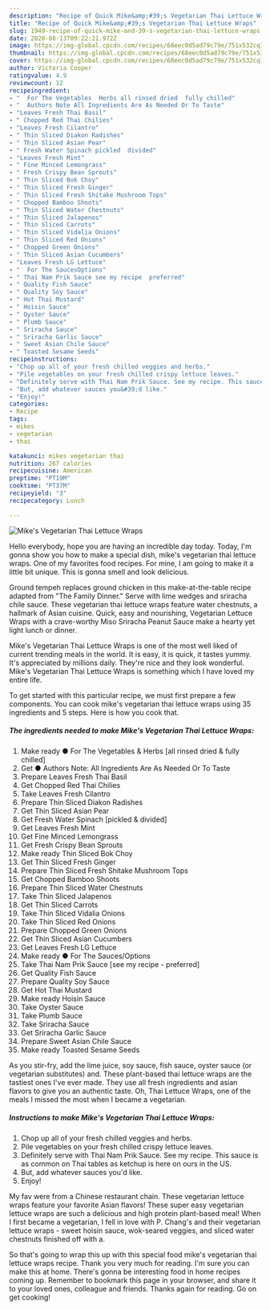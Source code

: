 ```yaml
---
description: "Recipe of Quick Mike&amp;#39;s Vegetarian Thai Lettuce Wraps"
title: "Recipe of Quick Mike&amp;#39;s Vegetarian Thai Lettuce Wraps"
slug: 1949-recipe-of-quick-mike-and-39-s-vegetarian-thai-lettuce-wraps
date: 2020-08-13T09:22:21.972Z
image: https://img-global.cpcdn.com/recipes/68eec0d5ad79c79e/751x532cq70/mikes-vegetarian-thai-lettuce-wraps-recipe-main-photo.jpg
thumbnail: https://img-global.cpcdn.com/recipes/68eec0d5ad79c79e/751x532cq70/mikes-vegetarian-thai-lettuce-wraps-recipe-main-photo.jpg
cover: https://img-global.cpcdn.com/recipes/68eec0d5ad79c79e/751x532cq70/mikes-vegetarian-thai-lettuce-wraps-recipe-main-photo.jpg
author: Victoria Cooper
ratingvalue: 4.9
reviewcount: 12
recipeingredient:
- "  For The Vegetables  Herbs all rinsed dried  fully chilled"
- "  Authors Note All Ingredients Are As Needed Or To Taste"
- "Leaves Fresh Thai Basil"
- " Chopped Red Thai Chilies"
- "Leaves Fresh Cilantro"
- " Thin Sliced Diakon Radishes"
- " Thin Sliced Asian Pear"
- " Fresh Water Spinach pickled  divided"
- "Leaves Fresh Mint"
- " Fine Minced Lemongrass"
- " Fresh Crispy Bean Sprouts"
- " Thin Sliced Bok Choy"
- " Thin Sliced Fresh Ginger"
- " Thin Sliced Fresh Shitake Mushroom Tops"
- " Chopped Bamboo Shoots"
- " Thin Sliced Water Chestnuts"
- " Thin Sliced Jalapenos"
- " Thin Sliced Carrots"
- " Thin Sliced Vidalia Onions"
- " Thin Sliced Red Onions"
- " Chopped Green Onions"
- " Thin Sliced Asian Cucumbers"
- "Leaves Fresh LG Lettuce"
- "  For The SaucesOptions"
- " Thai Nam Prik Sauce see my recipe  preferred"
- " Quality Fish Sauce"
- " Quality Soy Sauce"
- " Hot Thai Mustard"
- " Hoisin Sauce"
- " Oyster Sauce"
- " Plumb Sauce"
- " Sriracha Sauce"
- " Sriracha Garlic Sauce"
- " Sweet Asian Chile Sauce"
- " Toasted Sesame Seeds"
recipeinstructions:
- "Chop up all of your fresh chilled veggies and herbs."
- "Pile vegetables on your fresh chilled crispy lettuce leaves."
- "Definitely serve with Thai Nam Prik Sauce. See my recipe. This sauce is as common on Thai tables as ketchup is here on ours in the US."
- "But, add whatever sauces you&#39;d like."
- "Enjoy!"
categories:
- Recipe
tags:
- mikes
- vegetarian
- thai

katakunci: mikes vegetarian thai 
nutrition: 267 calories
recipecuisine: American
preptime: "PT19M"
cooktime: "PT37M"
recipeyield: "3"
recipecategory: Lunch

---
```



![Mike&#39;s Vegetarian Thai Lettuce Wraps](https://img-global.cpcdn.com/recipes/68eec0d5ad79c79e/751x532cq70/mikes-vegetarian-thai-lettuce-wraps-recipe-main-photo.jpg)

Hello everybody, hope you are having an incredible day today. Today, I'm gonna show you how to make a special dish, mike&#39;s vegetarian thai lettuce wraps. One of my favorites food recipes. For mine, I am going to make it a little bit unique. This is gonna smell and look delicious.

Ground tempeh replaces ground chicken in this make-at-the-table recipe adapted from &#34;The Family Dinner.&#34; Serve with lime wedges and sriracha chile sauce. These vegetarian thai lettuce wraps feature water chestnuts, a hallmark of Asian cuisine. Quick, easy and nourishing, Vegetarian Lettuce Wraps with a crave-worthy Miso Sriracha Peanut Sauce make a hearty yet light lunch or dinner.

Mike&#39;s Vegetarian Thai Lettuce Wraps is one of the most well liked of current trending meals in the world. It is easy, it is quick, it tastes yummy. It's appreciated by millions daily. They're nice and they look wonderful. Mike&#39;s Vegetarian Thai Lettuce Wraps is something which I have loved my entire life.


To get started with this particular recipe, we must first prepare a few components. You can cook mike&#39;s vegetarian thai lettuce wraps using 35 ingredients and 5 steps. Here is how you cook that.

<!--inarticleads1-->

##### The ingredients needed to make Mike&#39;s Vegetarian Thai Lettuce Wraps:

1. Make ready  ● For The Vegetables &amp; Herbs [all rinsed dried &amp; fully chilled]
1. Get  ● Authors Note: All Ingredients Are As Needed Or To Taste
1. Prepare Leaves Fresh Thai Basil
1. Get  Chopped Red Thai Chilies
1. Take Leaves Fresh Cilantro
1. Prepare  Thin Sliced Diakon Radishes
1. Get  Thin Sliced Asian Pear
1. Get  Fresh Water Spinach [pickled &amp; divided]
1. Get Leaves Fresh Mint
1. Get  Fine Minced Lemongrass
1. Get  Fresh Crispy Bean Sprouts
1. Make ready  Thin Sliced Bok Choy
1. Get  Thin Sliced Fresh Ginger
1. Prepare  Thin Sliced Fresh Shitake Mushroom Tops
1. Get  Chopped Bamboo Shoots
1. Prepare  Thin Sliced Water Chestnuts
1. Take  Thin Sliced Jalapenos
1. Get  Thin Sliced Carrots
1. Take  Thin Sliced Vidalia Onions
1. Take  Thin Sliced Red Onions
1. Prepare  Chopped Green Onions
1. Get  Thin Sliced Asian Cucumbers
1. Get Leaves Fresh LG Lettuce
1. Make ready  ● For The Sauces/Options
1. Take  Thai Nam Prik Sauce [see my recipe - preferred]
1. Get  Quality Fish Sauce
1. Prepare  Quality Soy Sauce
1. Get  Hot Thai Mustard
1. Make ready  Hoisin Sauce
1. Take  Oyster Sauce
1. Take  Plumb Sauce
1. Take  Sriracha Sauce
1. Get  Sriracha Garlic Sauce
1. Prepare  Sweet Asian Chile Sauce
1. Make ready  Toasted Sesame Seeds


As you stir-fry, add the lime juice, soy sauce, fish sauce, oyster sauce (or vegetarian substitutes) and. These plant-based thai lettuce wraps are the tastiest ones I&#39;ve ever made. They use all fresh ingredients and asian flavors to give you an authentic taste. Oh, Thai Lettuce Wraps, one of the meals I missed the most when I became a vegetarian. 

<!--inarticleads2-->

##### Instructions to make Mike&#39;s Vegetarian Thai Lettuce Wraps:

1. Chop up all of your fresh chilled veggies and herbs.
1. Pile vegetables on your fresh chilled crispy lettuce leaves.
1. Definitely serve with Thai Nam Prik Sauce. See my recipe. This sauce is as common on Thai tables as ketchup is here on ours in the US.
1. But, add whatever sauces you&#39;d like.
1. Enjoy!


My fav were from a Chinese restaurant chain. These vegetarian lettuce wraps feature your favorite Asian flavors! These super easy vegetarian lettuce wraps are such a delicious and high protein plant-based meal! When I first became a vegetarian, I fell in love with P. Chang&#39;s and their vegetarian lettuce wraps - sweet hoisin sauce, wok-seared veggies, and sliced water chestnuts finished off with a. 

So that's going to wrap this up with this special food mike&#39;s vegetarian thai lettuce wraps recipe. Thank you very much for reading. I'm sure you can make this at home. There's gonna be interesting food in home recipes coming up. Remember to bookmark this page in your browser, and share it to your loved ones, colleague and friends. Thanks again for reading. Go on get cooking!
